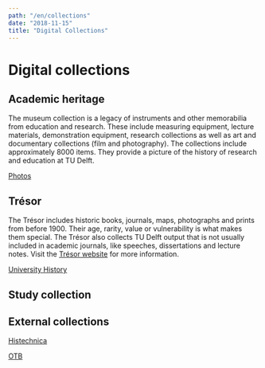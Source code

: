 ```yaml
---
path: "/en/collections"
date: "2018-11-15"
title: "Digital Collections"
---
```


# Digital collections

## Academic heritage

The museum collection is a legacy of instruments and other memorabilia from education and research. These include measuring equipment, lecture materials, demonstration equipment, research collections as well as art and documentary collections (film and photography). The collections include approximately 8000 items. They provide a picture of the history of research and education at TU Delft.

<div class="blocks">
<div class="block cutcorners w-4 h-4 image">

[Photos](/en/collections/fotografie)
</div>
</div>

## Trésor

The Trésor includes historic books, journals, maps, photographs and prints from before 1900. Their age, rarity, value or vulnerability is what makes them special. The Trésor also collects TU Delft output that is not usually included in academic journals, like speeches, dissertations and lecture notes. Visit the [Trésor website](https://tresor.tudelft.nl) for more information.

<div class="blocks">

<div class="block cutcorners w-4 h-4 image">

[University History](/en/collections/university-history)
</div>

</div>

## Study collection

## External collections

<div class="blocks">

<div class="block cutcorners w-4 h-4 image">

[Histechnica](/en/collections/histechnica)
</div>
<div class="block cutcorners w-4 h-4 image">

[OTB](/en/collections/otb-fotoarchief)
</div>

</div>